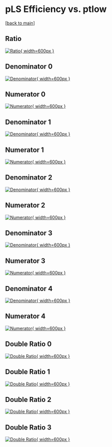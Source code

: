 # pLS Efficiency vs. ptlow

[[back to main](./)]



## Ratio

[![Ratio](../mtv/var/pLS_vtr_321_0_eff_ptlow.png){ width=600px }](../mtv/var/pLS_vtr_321_0_eff_ptlow.pdf)

## Denominator 0

[![Denominator](../mtv/den/pLS_vtr_321_0_eff_ptlow_den0.png){ width=600px }](../mtv/den/pLS_vtr_321_0_eff_ptlow_den0.pdf)

## Numerator 0

[![Numerator](../mtv/num/pLS_vtr_321_0_eff_ptlow_num0.png){ width=600px }](../mtv/num/pLS_vtr_321_0_eff_ptlow_num0.pdf)

## Denominator 1

[![Denominator](../mtv/den/pLS_vtr_321_0_eff_ptlow_den1.png){ width=600px }](../mtv/den/pLS_vtr_321_0_eff_ptlow_den1.pdf)

## Numerator 1

[![Numerator](../mtv/num/pLS_vtr_321_0_eff_ptlow_num1.png){ width=600px }](../mtv/num/pLS_vtr_321_0_eff_ptlow_num1.pdf)

## Denominator 2

[![Denominator](../mtv/den/pLS_vtr_321_0_eff_ptlow_den2.png){ width=600px }](../mtv/den/pLS_vtr_321_0_eff_ptlow_den2.pdf)

## Numerator 2

[![Numerator](../mtv/num/pLS_vtr_321_0_eff_ptlow_num2.png){ width=600px }](../mtv/num/pLS_vtr_321_0_eff_ptlow_num2.pdf)

## Denominator 3

[![Denominator](../mtv/den/pLS_vtr_321_0_eff_ptlow_den3.png){ width=600px }](../mtv/den/pLS_vtr_321_0_eff_ptlow_den3.pdf)

## Numerator 3

[![Numerator](../mtv/num/pLS_vtr_321_0_eff_ptlow_num3.png){ width=600px }](../mtv/num/pLS_vtr_321_0_eff_ptlow_num3.pdf)

## Denominator 4

[![Denominator](../mtv/den/pLS_vtr_321_0_eff_ptlow_den4.png){ width=600px }](../mtv/den/pLS_vtr_321_0_eff_ptlow_den4.pdf)

## Numerator 4

[![Numerator](../mtv/num/pLS_vtr_321_0_eff_ptlow_num4.png){ width=600px }](../mtv/num/pLS_vtr_321_0_eff_ptlow_num4.pdf)

## Double Ratio 0

[![Double Ratio](../mtv/ratio/pLS_vtr_321_0_eff_ptlow_ratio0.png){ width=600px }](../mtv/ratio/pLS_vtr_321_0_eff_ptlow_ratio0.pdf)

## Double Ratio 1

[![Double Ratio](../mtv/ratio/pLS_vtr_321_0_eff_ptlow_ratio1.png){ width=600px }](../mtv/ratio/pLS_vtr_321_0_eff_ptlow_ratio1.pdf)

## Double Ratio 2

[![Double Ratio](../mtv/ratio/pLS_vtr_321_0_eff_ptlow_ratio2.png){ width=600px }](../mtv/ratio/pLS_vtr_321_0_eff_ptlow_ratio2.pdf)

## Double Ratio 3

[![Double Ratio](../mtv/ratio/pLS_vtr_321_0_eff_ptlow_ratio3.png){ width=600px }](../mtv/ratio/pLS_vtr_321_0_eff_ptlow_ratio3.pdf)

